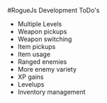 #RogueJs Development ToDo's

* Multiple Levels
* Weapon pickups
* Weapon switching
* Item pickups
* Item usage
* Ranged enemies
* More enemy variety
* XP gains
* Levelups
* Inventory management